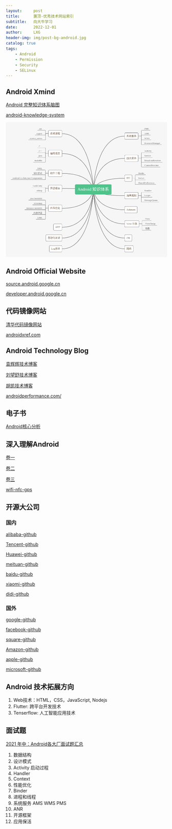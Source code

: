 ```yaml
---
layout:     post
title:      置顶-优秀技术网站索引
subtitle:   向大牛学习
date:       2022-12-01
author:     LXG
header-img: img/post-bg-android.jpg
catalog: true
tags:
    - Android
    - Permission
    - Security
    - SELinux
---
```


## Android Xmind

[Android 完整知识体系脑图](https://www.jianshu.com/p/9317e0988fa8)

[android-knowledge-system](https://feelschaotic.gitbook.io/android-knowledge-system/)

![android_xmind](/images/android_xmind.png)

## Android Official Website

[source.android.google.cn](https://source.android.google.cn/)

[developer.android.google.cn](https://developer.android.google.cn/)

## 代码镜像网站

[清华代码镜像网站](https://mirrors.tuna.tsinghua.edu.cn/)

[androidxref.com](http://androidxref.com/)

## Android Technology Blog

[袁辉辉技术博客](http://gityuan.com/)

[刘望舒技术博客](http://liuwangshu.cn/system/)

[胡凯技术博客](http://hukai.me/)

[androidperformance.com/](https://androidperformance.com/)

## 电子书

[Android核心分析](https://www.kancloud.cn/digest/androidcore/149085)

## 深入理解Android

[卷一](https://www.kancloud.cn/alex_wsc/android_depp)

[卷二](https://www.kancloud.cn/alex_wsc/android-deep2)

[卷三](https://www.kancloud.cn/alex_wsc/android-deep3)

[wifi-nfc-gps](https://www.kancloud.cn/alex_wsc/android-wifi-nfc-gps)

## 开源大公司

### 国内

[alibaba-github](https://github.com/alibaba)

[Tencent-github](https://github.com/Tencent)

[Huawei-github](https://github.com/Huawei)

[meituan-github](https://github.com/meituan)

[baidu-github](https://github.com/baidu)

[xiaomi-github](https://github.com/xiaomi)

[didi-github](https://github.com/didi)

### 国外

[google-github](https://github.com/google)

[facebook-github](https://github.com/facebook)

[square-github](https://github.com/square)

[Amazon-github](https://github.com/amzn)

[apple-github](https://github.com/apple)

[microsoft-github](https://github.com/microsoft)

## Android 技术拓展方向

1. Web技术：HTML，CSS，JavaScript, Nodejs
2. Flutter: 跨平台开发技术
3. Tenserflow: 人工智能应用技术

## 面试题

[2021 年中：Android各大厂面试题汇总](https://juejin.cn/post/6987299077675286565#heading-2)

1. 数据结构
2. 设计模式
3. Activity 启动过程
4. Handler
5. Context
6. 性能优化
7. Binder
8. 进程和线程
9. 系统服务 AMS WMS PMS
10. ANR
11. 开源框架
12. 应用保活











